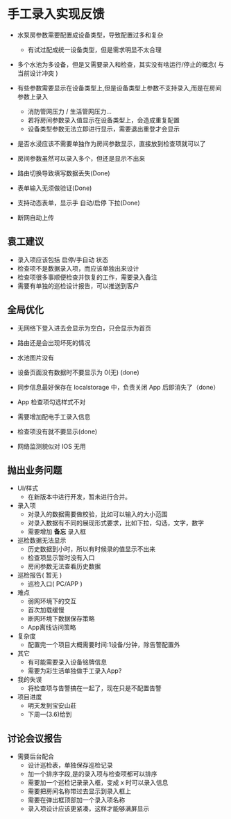 # 手工录入实现反馈

* 水泵房参数需要配置成设备类型，导致配置过多和复杂
  + 有试过配成统一设备类型，但是需求明显不太合理
* 多个水池为多设备，但是又需要录入和检查，其实没有啥运行/停止的概念( 与当前设计冲突 )
* 有些参数需要显示在设备类型上,但是设备类型上参数不支持录入,而是在房间参数上录入
  + 消防管网压力 / 生活管网压力...
  + 若将房间参数录入值显示在设备类型上，会造成重复配置
  + 设备类型参数无法立即进行显示，需要退出重登才会显示
* 是否水浸应该不需要单独作为房间参数显示，直接放到检查项就可以了
* 房间参数虽然可以录入多个，但还是显示不出来

* 路由切换导致填写数据丢失(Done)
* 表单输入无须做验证(Done)
* 支持动态表单，显示手 自动/启停 下拉(Done)
* 断网自动上传


## 袁工建议
* 录入项应该包括 启停/手自动 状态
* 检查项不是数据录入项，而应该单独出来设计
* 检查项很多事顺便检查并恢复的工作，需要录入备注
* 需要有单独的巡检设计报告，可以推送到客户

## 全局优化
* 无网络下登入进去会显示为空白，只会显示为首页
* 路由还是会出现坏死的情况
* 水池图片没有
* 设备页面没有数据时不要显示为 0(无) (done)
* 同步信息最好保存在 localstorage 中，负责关闭 App 后即消失了（done）
* App 检查项勾选样式不对
* 需要增加配电手工录入信息
* 检查项没有就不要显示(done)

* 网络监测貌似对 IOS 无用


## 抛出业务问题
* UI/样式 
  + 在新版本中进行开发，暂未进行合并。
* 录入项
  + 对录入的数据需要做校验，比如可以输入的大小范围
  + 对录入数据有不同的展现形式要求，比如下拉，勾选，文字，数字
  + 需要增加 **备忘** 录入框
* 巡检数据无法显示
  + 历史数据到小时，所以有时候录的值显示不出来
  + 检查项显示暂时没有入口
  + 房间参数无法查看历史数据
* 巡检报告( 暂无 )
  + 巡检入口( PC/APP )
* 难点
  + 弱网环境下的交互
  + 首次加载缓慢
  + 断网环境下数据保存策略
  + App离线访问策略
* 复杂度
  + 配置完一个项目大概需要时间:1设备/分钟，除告警配置外
* 其它
  + 有可能需要录入设备铭牌信息
  + 需要为彩生活单独做手工录入App?
* 我的失误
  + 将检查项与告警搞在一起了，现在只是不配置告警
* 项目进度
  + 明天发到宝安山莊
  + 下周一(3.6)给到

## 讨论会议报告
* 需要后台配合
  + 设计巡检表，单独保存巡检记录
  + 加一个排序字段,是的录入项与检查项都可以排序
  + 需要加一个巡检记录录入框，变成 x 时可以录入信息
  + 需要把房间名称带过去显示到录入框上
  + 需要在弹出框顶部加一个录入项名称
  + 录入项设计应该更紧凑，这样才能够满屏显示
  

